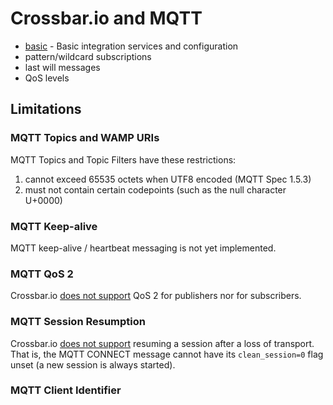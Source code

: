# Crossbar.io and MQTT

* [basic](basic) - Basic integration services and configuration
* pattern/wildcard subscriptions
* last will messages
* QoS levels


## Limitations

### MQTT Topics and WAMP URIs

MQTT Topics and Topic Filters have these restrictions:

1. cannot exceed 65535 octets when UTF8 encoded (MQTT Spec 1.5.3)
2. must not contain certain codepoints (such as the null character U+0000)


### MQTT Keep-alive

MQTT keep-alive / heartbeat messaging is not yet implemented.


### MQTT QoS 2

Crossbar.io [does not support](https://github.com/crossbario/crossbar/issues/1046) QoS 2 for publishers nor for subscribers.


### MQTT Session Resumption

Crossbar.io [does not support](https://github.com/crossbario/crossbar/issues/892) resuming a session after a loss of transport. That is, the MQTT CONNECT message cannot have its `clean_session=0` flag unset (a new session is always started).


### MQTT Client Identifier

